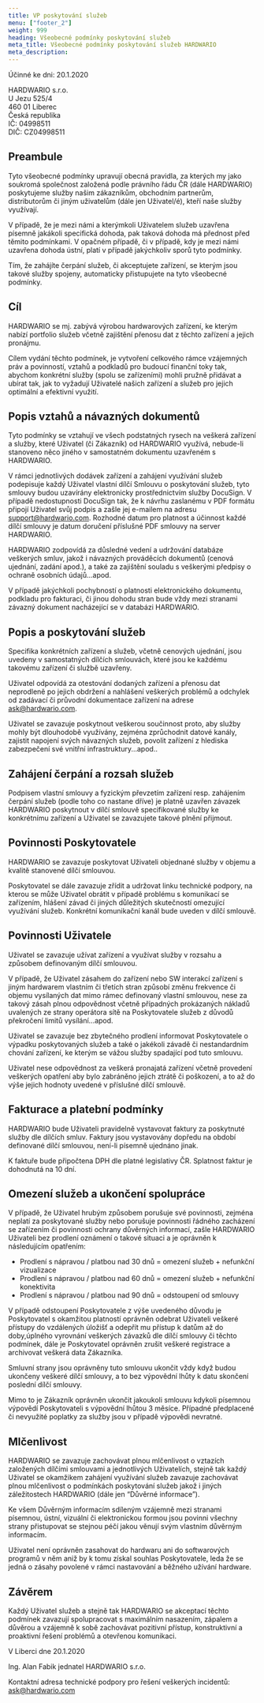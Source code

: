 ```yaml
---
title: VP poskytování služeb
menu: ["footer_2"]
weight: 999
heading: Všeobecné podmínky poskytování služeb
meta_title: Všeobecné podmínky poskytování služeb HARDWARIO
meta_description:
---
```


Účinné ke dni: 20.1.2020

HARDWARIO s.r.o.   <br/>
U Jezu 525/4<br/>
460 01 Liberec<br/>
Česká republika<br/>
IČ: 04998511<br/>
DIČ: CZ04998511<br/>

## Preambule
Tyto všeobecné podmínky upravují obecná pravidla, za kterých my jako soukromá společnost založená podle právního řádu ČR (dále HARDWARIO) poskytujeme služby našim zákazníkům, obchodním partnerům, distributorům či jiným uživatelům (dále jen Uživatel/é), kteří naše služby využívají.

V případě, že je mezi námi a kterýmkoli Uživatelem služeb uzavřena písemně jakákoli specifická dohoda, pak taková dohoda má přednost před těmito podmínkami. V opačném případě, či v případě, kdy je mezi námi uzavřena dohoda ústní, platí v případě jakýchkoliv sporů tyto podmínky.

Tím, že zahájíte čerpání služeb, či akceptujete zařízení, se kterým jsou takové služby spojeny, automaticky přistupujete na tyto všeobecné podmínky.

## Cíl
HARDWARIO se mj. zabývá výrobou hardwarových zařízení, ke kterým nabízí portfolio služeb včetně zajištění přenosu dat z těchto zařízení a jejich pronájmu.

Cílem vydání těchto podmínek, je vytvoření celkového rámce vzájemných práv a povinností, vztahů a podkladů pro budoucí finanční toky tak, abychom konkrétní služby (spolu se zařízeními) mohli pružně přidávat a ubírat tak, jak to vyžadují Uživatelé našich zařízení a služeb pro jejich optimální a efektivní využití.


## Popis vztahů a návazných dokumentů
Tyto podmínky se vztahují ve všech podstatných rysech na veškerá zařízení a služby, které Uživatel (či Zákazník) od HARDWARIO využívá, nebude-li stanoveno něco jiného v samostatném dokumentu uzavřeném s HARDWARIO.

V rámci jednotlivých dodávek zařízení a zahájení využívání služeb podepisuje každý Uživatel vlastní dílčí  Smlouvu o poskytování služeb, tyto smlouvy budou uzavírány elektronicky prostřednictvím služby DocuSign. V případě nedostupnosti DocuSign tak, že k návrhu zaslanému v PDF formátu připojí Uživatel svůj podpis a zašle jej e-mailem na adresu support@hardwario.com. Rozhodné datum pro platnost a účinnost každé dílčí smlouvy je datum doručení příslušné PDF smlouvy na server HARDWARIO.

HARDWARIO zodpovídá za důsledné vedení a udržování databáze veškerých smluv, jakož i návazných prováděcích dokumentů (cenová ujednání, zadání apod.), a také za zajištění souladu s veškerými předpisy o ochraně osobních údajů...apod.

V případě jakýchkoli pochybností o platnosti elektronického dokumentu, podkladu pro fakturaci, či jinou dohodu stran bude vždy mezi stranami závazný dokument nacházející se v databázi HARDWARIO.

## Popis a poskytování služeb
Specifika konkrétních zařízení a služeb, včetně cenových ujednání, jsou uvedeny v samostatných dílčích smlouvách, které jsou ke každému takovému zařízení či službě uzavřeny.

Uživatel odpovídá za otestování dodaných zařízení a přenosu dat neprodleně po jejich obdržení a nahlášení veškerých problémů a odchylek od zadávací či průvodní dokumentace zařízení na adrese [ask@hardwario.com](mailto:ask@hardwario.com).

Uživatel se zavazuje poskytnout veškerou součinnost proto, aby služby mohly být dlouhodobě využívány, zejména zprůchodnit datové kanály, zajistit napojení svých návazných služeb, povolit zařízení z hlediska zabezpečení své vnitřní infrastruktury...apod..

## Zahájení čerpání a rozsah služeb
Podpisem vlastní smlouvy a fyzickým převzetím zařízení resp. zahájením čerpání služeb (podle toho co nastane dříve) je platně uzavřen závazek HARDWARIO poskytnout v dílčí smlouvě specifikované služby ke konkrétnímu zařízení a Uživatel se zavazujete takové plnění přijmout.


## Povinnosti Poskytovatele
HARDWARIO se zavazuje poskytovat Uživateli objednané služby v objemu a kvalitě stanovené dílčí smlouvou.

Poskytovatel se dále zavazuje zřídit a udržovat linku technické podpory, na kterou se může Uživatel obrátit v případě problému s komunikací se zařízením, hlášení závad či jiných důležitých skutečností omezující využívání služeb. Konkrétní komunikační kanál bude uveden v dílčí smlouvě.

## Povinnosti Uživatele
Uživatel se zavazuje užívat zařízení a využívat služby v rozsahu a způsobem definovaným dílčí smlouvou.

V případě, že Uživatel zásahem do zařízení nebo SW interakcí zařízení s jiným hardwarem vlastním či třetích stran způsobí změnu frekvence či objemu vysílaných dat mimo rámec definovaný vlastní smlouvou, nese za takový zásah plnou odpovědnost včetně případných prokázaných nákladů uvalených ze strany operátora sítě na Poskytovatele služeb z důvodů překročení limitů vysílání...apod.

Uživatel se zavazuje bez zbytečného prodlení informovat Poskytovatele o výpadku poskytovaných služeb a také o jakékoli závadě či nestandardním chování zařízení, ke kterým se vážou služby spadající pod tuto smlouvu.

Uživatel nese odpovědnost za veškerá pronajatá zařízení včetně provedení veškerých opatření aby bylo zabráněno jejich ztrátě či poškození, a to až do výše jejich hodnoty uvedené v příslušné dílčí smlouvě.

## Fakturace a platební podmínky
HARDWARIO bude Uživateli pravidelně vystavovat faktury za poskytnuté služby dle dílčích smluv. Faktury jsou vystavovány dopředu na období definované dílčí smlouvou, není-li písemně ujednáno jinak.

K faktuře bude připočtena DPH dle platné legislativy ČR. Splatnost faktur je dohodnutá na 10 dní.

## Omezení služeb a ukončení spolupráce
V případě, že Uživatel hrubým způsobem porušuje své povinnosti, zejména neplatí za poskytované služby nebo porušuje povinnosti řádného zacházení se zařízením či povinnosti ochrany důvěrných informací, zašle HARDWARIO Uživateli bez prodlení oznámení o takové situaci a je oprávněn k následujícím opatřením:

* Prodlení s nápravou / platbou nad 30 dnů = omezení služeb + nefunkční vizualizace
* Prodlení s nápravou / platbou nad 60 dnů = omezení služeb + nefunkční konektivita
* Prodlení s nápravou / platbou nad 90 dnů = odstoupení od smlouvy

V případě odstoupení Poskytovatele z výše uvedeného důvodu je Poskytovatel s okamžitou platností oprávněn odebrat Uživateli veškeré přístupy do vzdálených úložišť a odepřít mu přístup k datům až do doby,úplného vyrovnání veškerých závazků dle dílčí smlouvy či těchto podmínek, dále je Poskytovatel oprávněn zrušit veškeré registrace a archivovat veškerá data Zákazníka.

Smluvní strany jsou oprávněny tuto smlouvu ukončit vždy když budou ukončeny veškeré dílčí smlouvy, a to bez výpovědní lhůty k datu skončení poslední dílčí smlouvy.

Mimo to je Zákazník oprávněn ukončit jakoukoli smlouvu kdykoli písemnou výpovědí Poskytovateli s výpovědní lhůtou 3 měsíce. Případné předplacené či nevyužité poplatky za služby jsou v případě výpovědi nevratné.

## Mlčenlivost
HARDWARIO se zavazuje zachovávat plnou mlčenlivost o vztazích založených dílčími smlouvami a jednotlivých Uživatelích, stejně tak každý Uživatel se okamžikem zahájení využívání služeb zavazuje zachovávat plnou mlčenlivost o podmínkách poskytování služeb jakož i jiných záležitostech HARDWARIO (dále jen “Důvěrné informace”).

Ke všem Důvěrným informacím sdíleným vzájemně mezi stranami písemnou, ústní, vizuální či elektronickou formou jsou povinni všechny strany přistupovat se stejnou péčí jakou věnují svým vlastním důvěrným informacím.

Uživatel není oprávněn zasahovat do hardwaru ani do softwarových programů v něm aniž by k tomu získal souhlas Poskytovatele, leda že se jedná o zásahy povolené v rámci nastavování a běžného užívání hardware.

## Závěrem
Každý Uživatel služeb a stejně tak HARDWARIO se akceptací těchto podmínek zavazují spolupracovat   s maximálním nasazením, zápalem a důvěrou a vzájemně k sobě zachovávat pozitivní přístup, konstruktivní a proaktivní řešení problémů a otevřenou komunikaci.


V Liberci dne 	20.1.2020


Ing. Alan Fabik
jednatel HARDWARIO s.r.o.

Kontaktní adresa technické podpory pro řešení veškerých incidentů: [ask@hardwario.com](mailto:ask@hardwario.com)
